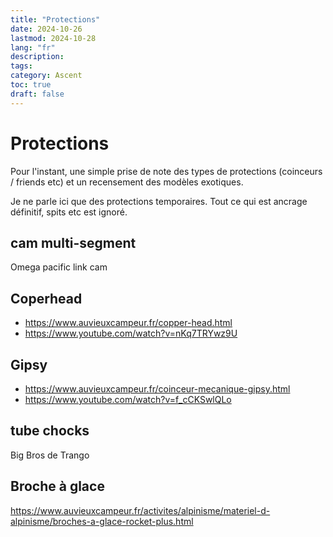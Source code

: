```yaml
---
title: "Protections"
date: 2024-10-26
lastmod: 2024-10-28
lang: "fr"
description:
tags:
category: Ascent
toc: true
draft: false
---
```

# Protections

Pour l'instant, une simple prise de note des types de protections (coinceurs / friends etc) et un recensement des modèles exotiques.

Je ne parle ici que des protections temporaires. Tout ce qui est ancrage définitif, spits etc est ignoré.

## cam multi-segment

Omega pacific link cam

## Coperhead

- https://www.auvieuxcampeur.fr/copper-head.html
- https://www.youtube.com/watch?v=nKq7TRYwz9U

## Gipsy

- https://www.auvieuxcampeur.fr/coinceur-mecanique-gipsy.html
- https://www.youtube.com/watch?v=f_cCKSwlQLo

## tube chocks

 Big Bros de Trango

## Broche à glace
https://www.auvieuxcampeur.fr/activites/alpinisme/materiel-d-alpinisme/broches-a-glace-rocket-plus.html

